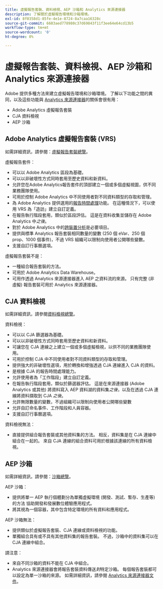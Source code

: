 ```yaml
---
title: 虛擬報告套裝、資料檢視、AEP 沙箱和 Analytics 來源連接器
description: 了解關於虛擬報告環境和沙箱環境。
exl-id: 8f0358d1-85fe-4e1e-8724-8a7caa16328c
source-git-commit: 6603aed778980c37d69843f11f3ee64e64cd13b5
workflow-type: tm+mt
source-wordcount: '0'
ht-degree: 0%

---
```


# 虛擬報告套裝、資料檢視、AEP 沙箱和 Analytics 來源連接器

Adobe 提供多種方法來建立虛擬報告環境和沙箱環境。 了解以下功能之間的異同，以及這些功能與 [Analytics 來源連接器](https://experienceleague.adobe.com/docs/experience-platform/sources/ui-tutorials/create/adobe-applications/analytics.html?lang=zh-Hant)的關係會很有用：

* Adobe Analytics 虛擬報告套裝
* CJA 資料檢視
* AEP 沙箱

## Adobe Analytics 虛擬報告套裝 (VRS)

如需詳細資訊，請參閱：[虛擬報告套裝總覽](https://experienceleague.adobe.com/docs/analytics/components/virtual-report-suites/vrs-about.html?lang=zh-Hant)。

虛擬報告套件：

* 可以以 Adobe Analytics 區段為基礎。
* 可以以非破壞性方式同時套用至歷史資料和新資料。
* 允許您在Adobe Analytics報告套件的頂部建立一個或多個虛擬視圖，供不同業務團隊使用。
* 可用於控制 Adobe Analytics 中不同使用者對不同資料類型的存取和管理。
* 為 Adobe Analytics 提供選用的[報告時間處理](https://experienceleague.adobe.com/docs/analytics/components/virtual-report-suites/vrs-report-time-processing.html?lang=zh-Hant)功能。 在這種情況下，可以使用 VRS 為「造訪」建立自訂定義。
* 在報告執行階段套用，類似於區段評估。 這是在資料收集並儲存在 Adobe Analytics 中&#x200B;_之後_。
* 對於 Adobe Analytics 中的[跨裝置分析](https://experienceleague.adobe.com/docs/analytics/components/cda/overview.html?lang=zh-Hant)是必要項目。
* 提供與標準 Analytics 報告套裝相同數量的變數 (250 個 eVar、250 個 prop、1000 個事件)，不過 VRS 組織可以限制向使用者公開哪些變數。
* 支援自訂行事曆選項。

虛擬報告套裝不是：

* 一種組合報告套裝的方法。
* 可用於 Adobe Analytics Data Warehouse。
* 可用作透過 Analytics 來源連接器進入 AEP 之資料流的來源。 只有完整 (非虛擬) 報告套裝可用於 Analytics 來源連接器。


## CJA 資料檢視

如需詳細資訊，請參閱[資料檢視總覽](https://experienceleague.adobe.com/docs/analytics-platform/using/cja-dataviews/data-views.html?lang=zh-Hant)。

資料檢視：

* 可以以 CJA 篩選器為基礎。
* 可以以非破壞性方式同時套用至歷史資料和新資料。
* 可讓您在 CJA 連線之上建立一個或多個虛擬檢視，以供不同的業務團隊使用。
* 可用於控制 CJA 中不同使用者對不同資料類型的存取和管理。
* 提供強大的非破壞性選項，用於轉換和增強透過 CJA 連線進入 CJA 的資料。
* 是根據 CJA 的報告時間處理能力。
* 允許使用者為「工作階段」建立自訂定義。
* 在報告執行階段套用，類似於篩選器評估。 這是在來源連接器 (Adobe Analytics 或其他) 將資料寫入 AEP 資料湖的資料集&#x200B;_之後_，以及在透過 CJA 連線將資料擷取到 CJA _之後_。
* 允許無限數量的變數，不過組織可以限制向使用者公開哪些變數
* 允許自訂命名事件、工作階段和人員容器。
* 支援自訂行事曆選項。

資料檢視無法：

* 直接提供組合報告套裝或其他資料集的方法。 相反，資料集是在 CJA 連線中組合在一起的。 來自 CJA 連線的組合資料可用於根據該連線的所有資料檢視。

## AEP 沙箱

如需詳細資訊，請參閱：[沙箱總覽](https://experienceleague.adobe.com/docs/experience-platform/sandbox/home.html?lang=zh-Hant)。

AEP 沙箱：

* 提供將單一 AEP 執行個體劃分為單獨虛擬環境 (開發、測試、暫存、生產等) 的方法 協助開發和發展數位體驗應用程式。
* 將其視為一個容器，其中包含特定環境的所有資料和應用程式。

AEP 沙箱無法：

* 提供類似於虛擬報告套裝、CJA 連線或資料檢視的功能。
* 單獨組合具有或不具有其他資料集的報告套裝。 不過，沙箱中的資料集可以在 CJA 連線中組合。

請注意：

* 來自不同沙箱的資料不能在 CJA 中組合。
* Analytics 來源連接器會將報告套裝資料傳送&#x200B;_到_&#x200B;特定沙箱。 每個報告套裝都可以設定為單一沙箱的來源。 如需詳細資訊，請參閱 [Analytics 來源連接器文件](https://experienceleague.adobe.com/docs/experience-platform/sources/ui-tutorials/create/adobe-applications/analytics.html?lang=en)。
